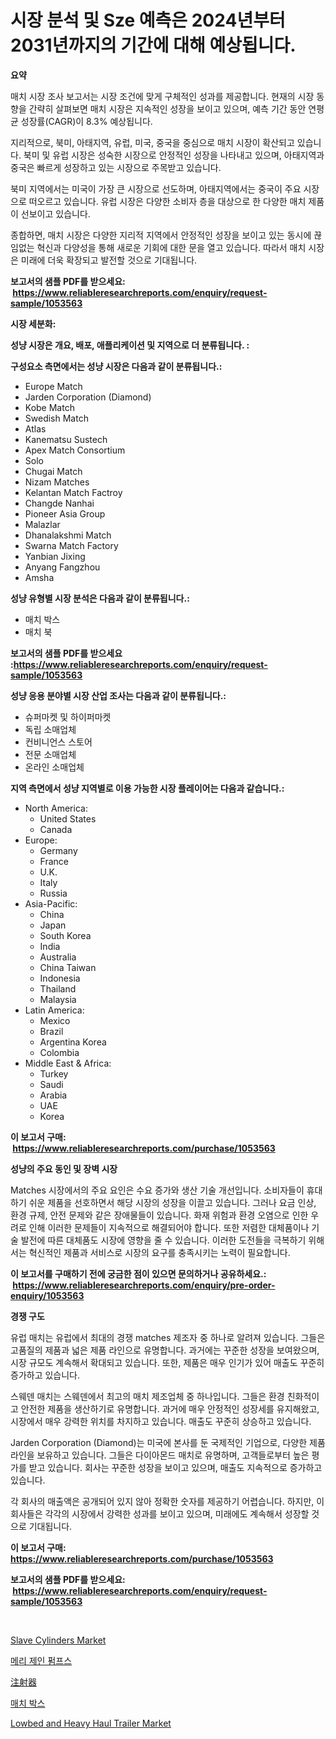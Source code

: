 <p><h1>시장 분석 및 Sze 예측은 2024년부터 2031년까지의 기간에 대해 예상됩니다.</h1></p><p><strong>요약</strong></p>
<p><p>매치 시장 조사 보고서는 시장 조건에 맞게 구체적인 성과를 제공합니다. 현재의 시장 동향을 간략히 살펴보면 매치 시장은 지속적인 성장을 보이고 있으며, 예측 기간 동안 연평균 성장률(CAGR)이 8.3% 예상됩니다.</p><p>지리적으로, 북미, 아태지역, 유럽, 미국, 중국을 중심으로 매치 시장이 확산되고 있습니다. 북미 및 유럽 시장은 성숙한 시장으로 안정적인 성장을 나타내고 있으며, 아태지역과 중국은 빠르게 성장하고 있는 시장으로 주목받고 있습니다.</p><p>북미 지역에서는 미국이 가장 큰 시장으로 선도하며, 아태지역에서는 중국이 주요 시장으로 떠오르고 있습니다. 유럽 시장은 다양한 소비자 층을 대상으로 한 다양한 매치 제품이 선보이고 있습니다.</p><p>종합하면, 매치 시장은 다양한 지리적 지역에서 안정적인 성장을 보이고 있는 동시에 끊임없는 혁신과 다양성을 통해 새로운 기회에 대한 문을 열고 있습니다. 따라서 매치 시장은 미래에 더욱 확장되고 발전할 것으로 기대됩니다.</p></p>
<p><strong>보고서의 샘플 PDF를 받으세요: &nbsp;<a href="https://www.reliableresearchreports.com/enquiry/request-sample/1053563">https://www.reliableresearchreports.com/enquiry/request-sample/1053563</a></strong></p>
<p><strong>시장 세분화:</strong></p>
<p><strong> 성냥 시장은 개요, 배포, 애플리케이션 및 지역으로 더 분류됩니다. :</strong></p>
<p><strong>구성요소 측면에서는 성냥 시장은 다음과 같이 분류됩니다.:</strong></p>
<p><ul><li>Europe Match</li><li>Jarden Corporation (Diamond)</li><li>Kobe Match</li><li>Swedish Match</li><li>Atlas</li><li>Kanematsu Sustech</li><li>Apex Match Consortium</li><li>Solo</li><li>Chugai Match</li><li>Nizam Matches</li><li>Kelantan Match Factroy</li><li>Changde Nanhai</li><li>Pioneer Asia Group</li><li>Malazlar</li><li>Dhanalakshmi Match</li><li>Swarna Match Factory</li><li>Yanbian Jixing</li><li>Anyang Fangzhou</li><li>Amsha</li></ul></p>
<p><strong> 성냥 유형별 시장 분석은 다음과 같이 분류됩니다.:</strong></p>
<p><ul><li>매치 박스</li><li>매치 북</li></ul></p>
<p><strong>보고서의 샘플 PDF를 받으세요 :<a href="https://www.reliableresearchreports.com/enquiry/request-sample/1053563">https://www.reliableresearchreports.com/enquiry/request-sample/1053563</a></strong></p>
<p><strong> 성냥 응용 분야별 시장 산업 조사는 다음과 같이 분류됩니다.:</strong></p>
<p><ul><li>슈퍼마켓 및 하이퍼마켓</li><li>독립 소매업체</li><li>컨비니언스 스토어</li><li>전문 소매업체</li><li>온라인 소매업체</li></ul></p>
<p><strong>지역 측면에서 성냥 지역별로 이용 가능한 시장 플레이어는 다음과 같습니다.:</strong></p>
<p><ul>
    <li>
        North America:
        <ul>
            <li>United States</li>
            <li>Canada</li>
        </ul>
    </li>
    <li>
        Europe:
        <ul>
            <li>Germany</li>
            <li>France</li>
            <li>U.K.</li>
            <li>Italy</li>
            <li>Russia</li>
        </ul>
    </li>
    <li>
        Asia-Pacific:
        <ul>
            <li>China</li>
            <li>Japan</li>
            <li>South Korea</li>
            <li>India</li>
            <li>Australia</li>
            <li>China Taiwan</li>
            <li>Indonesia</li>
            <li>Thailand</li>
            <li>Malaysia</li>
        </ul>
    </li>
    <li>
        Latin America:
        <ul>
            <li>Mexico</li>
            <li>Brazil</li>
            <li>Argentina Korea</li>
            <li>Colombia</li>
        </ul>
    </li>
    <li>
        Middle East & Africa:
        <ul>
            <li>Turkey</li>
            <li>Saudi</li>
            <li>Arabia</li>
            <li>UAE</li>
            <li>Korea</li>
        </ul>
    </li>
    </ul></p>
<p><strong>이 보고서 구매: &nbsp;<a href="https://www.reliableresearchreports.com/purchase/1053563">https://www.reliableresearchreports.com/purchase/1053563</a></strong></p>
<p><strong>성냥의 주요 동인 및 장벽 시장</strong></p>
<p><p>Matches 시장에서의 주요 요인은 수요 증가와 생산 기술 개선입니다. 소비자들이 휴대하기 쉬운 제품을 선호하면서 해당 시장의 성장을 이끌고 있습니다. 그러나 요금 인상, 환경 규제, 안전 문제와 같은 장애물들이 있습니다. 화재 위험과 환경 오염으로 인한 우려로 인해 이러한 문제들이 지속적으로 해결되어야 합니다. 또한 저렴한 대체품이나 기술 발전에 따른 대체품도 시장에 영향을 줄 수 있습니다. 이러한 도전들을 극복하기 위해서는 혁신적인 제품과 서비스로 시장의 요구를 충족시키는 노력이 필요합니다.</p></p>
<p><strong>이 보고서를 구매하기 전에 궁금한 점이 있으면 문의하거나 공유하세요.: &nbsp;<a href="https://www.reliableresearchreports.com/enquiry/pre-order-enquiry/1053563">https://www.reliableresearchreports.com/enquiry/pre-order-enquiry/1053563</a></strong></p>
<p><strong>경쟁 구도</strong></p>
<p><p>유럽 매치는 유럽에서 최대의 경쟁 matches 제조자 중 하나로 알려져 있습니다. 그들은 고품질의 제품과 넓은 제품 라인으로 유명합니다. 과거에는 꾸준한 성장을 보여왔으며, 시장 규모도 계속해서 확대되고 있습니다. 또한, 제품은 매우 인기가 있어 매출도 꾸준히 증가하고 있습니다.</p><p>스웨덴 매치는 스웨덴에서 최고의 매치 제조업체 중 하나입니다. 그들은 환경 친화적이고 안전한 제품을 생산하기로 유명합니다. 과거에 매우 안정적인 성장세를 유지해왔고, 시장에서 매우 강력한 위치를 차지하고 있습니다. 매출도 꾸준히 상승하고 있습니다.</p><p>Jarden Corporation (Diamond)는 미국에 본사를 둔 국제적인 기업으로, 다양한 제품 라인을 보유하고 있습니다. 그들은 다이아몬드 매치로 유명하며, 고객들로부터 높은 평가를 받고 있습니다. 회사는 꾸준한 성장을 보이고 있으며, 매출도 지속적으로 증가하고 있습니다.</p><p>각 회사의 매출액은 공개되어 있지 않아 정확한 숫자를 제공하기 어렵습니다. 하지만, 이 회사들은 각각의 시장에서 강력한 성과를 보이고 있으며, 미래에도 계속해서 성장할 것으로 기대됩니다.</p></p>
<p><strong>이 보고서 구매: &nbsp; <a href="https://www.reliableresearchreports.com/purchase/1053563">https://www.reliableresearchreports.com/purchase/1053563</a></strong></p>
<p><strong>보고서의 샘플 PDF를 받으세요: &nbsp;<a href="https://www.reliableresearchreports.com/enquiry/request-sample/1053563">https://www.reliableresearchreports.com/enquiry/request-sample/1053563</a></strong><strong></strong></p>
<p>&nbsp;</p>
<p><p><a href="https://github.com/gulaimolin/Market-Research-Report-List-3/blob/main/slave-cylinders-market.md">Slave Cylinders Market</a></p><p><a href="https://github.com/lzrvbyqzftro57/Market-Research-Report-List-1/blob/main/5518672187480.md">메리 제인 펌프스</a></p><p><a href="https://medium.com/@treverschaefer1/%E6%B3%A8%E5%B0%84%E5%99%A8%E5%B8%82%E5%A0%B4%E3%81%AE%E3%83%88%E3%83%AC%E3%83%B3%E3%83%89%E3%81%A8%E5%B8%82%E5%A0%B4%E5%88%86%E6%9E%90%E3%81%AF-2024%E5%B9%B4%E3%81%8B%E3%82%892031%E5%B9%B4%E3%81%BE%E3%81%A7%E3%81%AE%E6%9C%9F%E9%96%93%E3%81%AB%E4%BA%88%E6%B8%AC%E3%81%95%E3%82%8C%E3%81%A6%E3%81%84%E3%81%BE%E3%81%99-ac87c42b2a1a">注射器</a></p><p><a href="https://github.com/vs019sa3m8x/Market-Research-Report-List-1/blob/main/1662398187481.md">매치 박스</a></p><p><a href="https://issuu.com/reportprime-2/docs/lowbed-and-heavy-haul-trailer-market-size-2030.ppt">Lowbed and Heavy Haul Trailer Market</a></p></p>